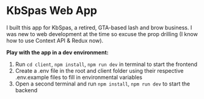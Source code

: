 # KbSpas Web App
I built this app for KbSpas, a retired, GTA-based lash and brow business. I was new to web development at the time so excuse the prop drilling (I know how to use Context API & Redux now).

**Play with the app in a dev environment:**
1. Run `cd client`, `npm install`, `npm run dev` in terminal to start the frontend
2. Create a .env file in the root and client folder using their respective .env.example files to fill in environmental variables
3. Open a second terminal and run `npm install`, `npm run dev` to start the backend
